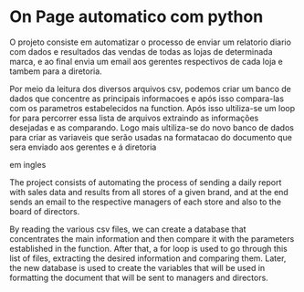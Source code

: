 # On Page automatico com python
O projeto consiste em automatizar o processo de enviar um relatorio diario com dados e resultados das vendas de todas as lojas de determinada marca, e ao final envia um email aos gerentes respectivos de cada loja e tambem para a diretoria. 

Por meio da leitura dos diversos arquivos csv, podemos criar um banco de dados que concentre as principais informacoes e após isso compara-las com os parametros estabelecidos na function. Após isso ultiliza-se um loop for para percorrer essa lista de arquivos extraindo as informações desejadas e as comparando. Logo mais ultiliza-se do novo banco de dados para criar as variaveis que serão usadas na formatacao do documento que sera enviado aos gerentes e á diretoria 



em ingles 

The project consists of automating the process of sending a daily report with sales data and results from all stores of a given brand, and at the end sends an email to the respective managers of each store and also to the board of directors.

By reading the various csv files, we can create a database that concentrates the main information and then compare it with the parameters established in the function. After that, a for loop is used to go through this list of files, extracting the desired information and comparing them. Later, the new database is used to create the variables that will be used in formatting the document that will be sent to managers and directors.
